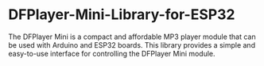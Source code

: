 # DFPlayer-Mini-Library-for-ESP32
The DFPlayer Mini is a compact and affordable MP3 player module that can be used with Arduino and ESP32 boards. This library provides a simple and easy-to-use interface for controlling the DFPlayer Mini module.
